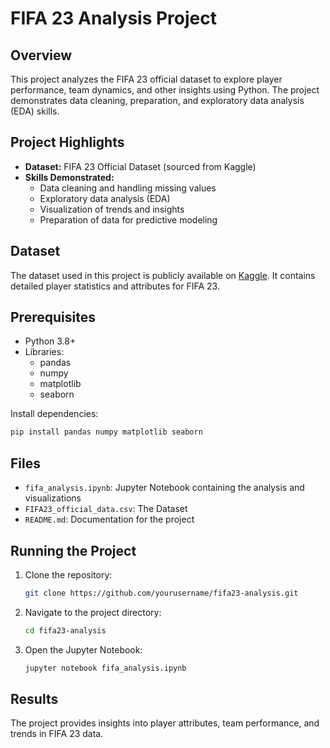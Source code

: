 # FIFA 23 Analysis Project

## Overview
This project analyzes the FIFA 23 official dataset to explore player performance, team dynamics, and other insights using Python. The project demonstrates data cleaning, preparation, and exploratory data analysis (EDA) skills.

## Project Highlights
- **Dataset:** FIFA 23 Official Dataset (sourced from Kaggle)
- **Skills Demonstrated:**
  - Data cleaning and handling missing values
  - Exploratory data analysis (EDA)
  - Visualization of trends and insights
  - Preparation of data for predictive modeling

## Dataset
The dataset used in this project is publicly available on [Kaggle]([https://www.kaggle.com/datasets/bryanb/fifa-player-stats-database](https://www.kaggle.com/datasets/mukeshmanral/fifa-data-for-eda-and-stats?resource=download)). It contains detailed player statistics and attributes for FIFA 23.

## Prerequisites
- Python 3.8+
- Libraries:
  - pandas
  - numpy
  - matplotlib
  - seaborn

Install dependencies:
```bash
pip install pandas numpy matplotlib seaborn
```

## Files
- `fifa_analysis.ipynb`: Jupyter Notebook containing the analysis and visualizations
- `FIFA23_official_data.csv`: The Dataset
- `README.md`: Documentation for the project

## Running the Project
1. Clone the repository:
   ```bash
   git clone https://github.com/yourusername/fifa23-analysis.git
   ```
2. Navigate to the project directory:
   ```bash
   cd fifa23-analysis
   ```
3. Open the Jupyter Notebook:
   ```bash
   jupyter notebook fifa_analysis.ipynb
   ```

## Results
The project provides insights into player attributes, team performance, and trends in FIFA 23 data.


